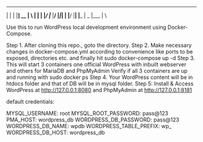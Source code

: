 _ _ _ ___     ___  ____ ____ _  _ ____ ____ 
| | | |__] __ |  \ |  | |    |_/  |___ |__/ 
|_|_| |       |__/ |__| |___ | \_ |___ |  \


Use this to run WordPress local development environment using Docker-Compose.

Step 1. After cloning this repo., goto the directory.
Step 2. Make necessary changes in docker-compose.yml according to convenience like ports to be exposed, directories etc. and finally hit sudo docker-compose up -d
Step 3. This will start 3 containers one official WordPress with inbuilt webserver and others for MariaDB and PhpMyAdmin
Verify if all 3 containers are up and running with sudo docker ps
Step 4. Your WordPress content will be in htdocs folder and that of DB will be in mysql folder.
Step 5: Install & Access WordPress at http://127.0.0.1:8080 and PhpMyAdmin at http://127.0.0.1:8181

default credentials:

MYSQL_USERNAME: root
MYSQL_ROOT_PASSWORD: pass@123
PMA_HOST: wordpress_db
WORDPRESS_DB_PASSWORD: pass@123
WORDPRESS_DB_NAME: wpdb
WORDPRESS_TABLE_PREFIX: wp_
WORDPRESS_DB_HOST: wordpress_db
